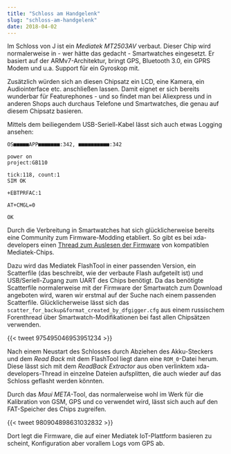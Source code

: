 ```yaml
---
title: "Schloss am Handgelenk"
slug: "schloss-am-handgelenk"
date: 2018-04-02
---
```


Im Schloss von J ist ein *Mediatek MT2503AV* verbaut. Dieser Chip wird normalerweise in - wer hätte das gedacht - Smartwatches eingesetzt. Er basiert auf der ARMv7-Architektur, bringt GPS, Bluetooth 3.0, ein GPRS Modem und u.a. Support für ein Gyroskop mit.

Zusätzlich würden sich an diesen Chipsatz ein LCD, eine Kamera, ein Audiointerface etc. anschließen lassen. Damit eignet er sich bereits wunderbar für Featurephones - und so findet man bei Aliexpress und in anderen Shops auch durchaus Telefone und Smartwatches, die genau auf diesem Chipsatz basieren.

Mittels dem beiliegendem USB-Seriell-Kabel lässt sich auch etwas Logging ansehen:

```
OS■■■■■APP■■■■■■■:342, ■■■■■■■■■■:342

power on
project:GB110

tick:118, count:1
SIM OK

+EBTPRFAC:1

AT+CMGL=0

OK
```

Durch die Verbreitung in Smartwatches hat sich glücklicherweise bereits eine Community zum Firmware-Modding etabliert. So gibt es bei xda-developers einen [Thread zum Auslesen der Firmware](https://forum.xda-developers.com/smartwatch/other-smartwatches/readback-extractor-mtk6260-firmware-t3289272) von kompatiblen Mediatek-Chips.

Dazu wird das Mediatek FlashTool in einer passenden Version, ein Scatterfile (das beschreibt, wie der verbaute Flash aufgeteilt ist) und USB/Seriell-Zugang zum UART des Chips benötigt. Da das benötigte Scatterfile normalerweise mit der Firmware der Smartwatch zum Download angeboten wird, waren wir erstmal auf der Suche nach einem passenden Scatterfile. Glücklicherweise lässt sich das `scatter_for_backup&format_created_by_dfgigger.cfg` aus einem russischem Forenthread über Smartwatch-Modifikationen bei fast allen Chipsätzen verwenden.

{{< tweet 975495046953951234 >}}

Nach einem Neustart des Schlosses durch Abziehen des Akku-Steckers und dem *Read Back* mit dem FlashTool liegt dann eine `ROM_0`-Datei herum. Diese lässt sich mit dem *ReadBack Extractor* aus oben verlinktem xda-developers-Thread in einzelne Dateien aufsplitten, die auch wieder auf das Schloss geflasht werden könnten.

Durch das *Maui META*-Tool, das normalerweise wohl im Werk für die Kalibration von GSM, GPS und co verwendet wird, lässt sich auch auf den FAT-Speicher des Chips zugreifen.

{{< tweet 980904898631032832 >}}

Dort legt die Firmware, die auf einer Mediatek IoT-Plattform basieren zu scheint, Konfiguration aber vorallem Logs vom GPS ab.

